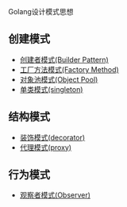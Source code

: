 Golang设计模式思想

创建模式
-----
- [创建者模式(Builder Pattern)](./01-builder-patterns/builder.go)
- [工厂方法模式(Factory Method)](./02-factory-patterns/factory_method.go)
- [对象池模式(Object Pool)](./03-object-pool-pattern/object_pool.go)
- [单类模式(singleton)](./04-singleton-pattern/singleton.go)

结构模式
-----
- [装饰模式(decorator)](./05-decorator-pattern/decorator.go)
- [代理模式(proxy)](./06-proxy-pattern/proxy.go)

行为模式
-----
- [观察者模式(Observer)](./07-observer-pattern/observer.go)

